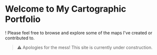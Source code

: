 # Welcome to My Cartographic Portfolio
!
Please feel free to browse and explore some of the maps I've created or contributed to.

>:warning: Apologies for the mess! This site is currently under construction.
